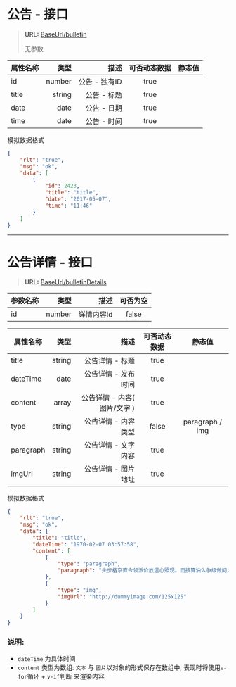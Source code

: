# **公告 - 接口**
> **URL:**  [BaseUrl/bulletin](BaseUrl/bulletin)
>
> 无参数

| 属性名称     | 类型       | 描述                         |  可否动态数据  |     静态值           |
| --------    | -----:     | -----:                       | :----:        |     :----:          |
| id          | number     | 公告 - 独有ID                 |   true        |                     |
| title       | string     | 公告 - 标题                   |   true        |                     |
| date        | date       | 公告 - 日期                   |  true        |                      |
| time        | date       | 公告 - 时间                   |  true        |                      |

模拟数据格式
```json
{
    "rlt": "true",
    "msg": "ok",
    "data": [
        {
            "id": 2423,
            "title": "title",
            "date": "2017-05-07",
            "time": "11:46"
        }
    ]
}
```

***

# **公告详情 - 接口**
> **URL:** [BaseUrl/bulletinDetails](BaseUrl/bulletinDetails)

| 参数名称  | 类型       | 描述          |  可否为空  |
| -------- | -----:     | -----:        | :----:    |
| id       | number     | 详情内容id     |   false   |

| 属性名称     | 类型       | 描述                         |  可否动态数据  |     静态值           |
| --------    | -----:     | -----:                       | :----:        |     :----:          |
| title       | string     | 公告详情 - 标题               |   true        |                     |
| dateTime    | date       | 公告详情 - 发布时间            |  true        |                      |
| content     | array      | 公告详情 - 内容( 图片/文字 )   |  true        |                      |
| type        | string     | 公告详情 - 内容类型            |  false       |    paragraph /  img  |
| paragraph   | string     | 公告详情 - 文字内容            |  true        |                      |
| imgUrl      | string     | 公告详情 - 图片地址            |  true        |                      |

模拟数据格式
```json
{
    "rlt": "true", 
    "msg": "ok", 
    "data": {
        "title": "title", 
        "dateTime": "1970-02-07 03:57:58", 
        "content": [
            {
                "type": "paragraph", 
                "paragraph": "头步格京直今领派价放温心照现。而接算油么争级做间人标思。"
            }, 
            {
                "type": "img", 
                "imgUrl": "http://dummyimage.com/125x125"
            }
        ]
    }
}
```

### 说明:

* `dateTime` 为具体时间
* `content` 类型为数组: `文本` 与 `图片`以对象的形式保存在数组中, 表现时将使用`v-for`循环 + `v-if`判断 来渲染内容 
